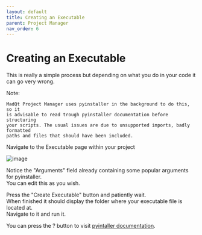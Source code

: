 ```yaml
---
layout: default
title: Creating an Executable
parent: Project Manager
nav_order: 6
---
```


# Creating an Executable
This is really a simple process but depending on what you do in your code
it can go very wrong.

Note:
```
MadQt Project Manager uses pyinstaller in the background to do this, so it
is advisable to read trough pyinstaller documentation before structuring
your scripts. The usual issues are due to unsupported imports, badly formatted
paths and files that should have been included.
```

Navigate to the Executable page within your project

![image](https://user-images.githubusercontent.com/30872066/146863044-1c794b83-3d56-4d32-ade9-1a3a02c27a0b.png)

Notice the "Arguments" field already containing some popular arguments for pyinstaller.\
You can edit this as you wish.

Press the "Create Executable" button and patiently wait.\
When finished it should display the folder where your executable file is located at.\
Navigate to it and run it.

You can press the ? button to visit [pyintaller documentation](https://pyinstaller.readthedocs.io/en/stable/operating-mode.html).
